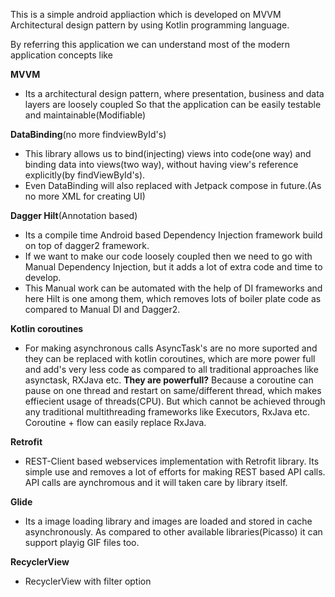This is a simple android appliaction which is developed on MVVM Architectural design pattern by using Kotlin programming language.

By referring this application we can understand most of the modern application concepts like

**MVVM**
 - Its a architectural design pattern, where presentation, business and data layers are loosely coupled
   So that the application can be easily testable and maintainable(Modifiable)
 
**DataBinding**(no more findviewById's)
 - This library allows us to bind(injecting) views into code(one way) and binding data into views(two way),
   without having view's reference explicitly(by findViewById's).
 - Even DataBinding will also replaced with Jetpack compose in future.(As no more XML for creating UI)

**Dagger Hilt**(Annotation based)
 - Its a compile time Android based Dependency Injection framework build on top of dagger2 framework.
 - If we want to make our code loosely coupled then we need to go with Manual Dependency Injection,
   but it adds a lot of extra code and time to develop. 
 - This Manual work can be automated with the help of DI frameworks and here Hilt is one among them, 
   which removes lots of boiler plate code as compared to Manual DI and Dagger2.

**Kotlin coroutines**
- For making asynchronous calls AsyncTask's are no more suported and they can be replaced with
  kotlin coroutines, which are more power full and add's very less code as compared to all
  traditional approaches like asynctask, RXJava etc.
  **They are powerfull?**
  Because a coroutine can pause on one thread and restart on same/different
  thread, which makes effiecient usage of threads(CPU). But which cannot be achieved through
  any traditional multithreading frameworks like Executors, RxJava etc.
  Coroutine + flow can easily replace RxJava.

**Retrofit**
- REST-Client based webservices implementation with Retrofit library.
  Its simple use and removes a lot of efforts for making REST based API calls.
  API calls are aynchromous and it will taken care by library itself.

**Glide**
 - Its a image loading library and images are loaded and stored in cache asynchronously.
   As compared to other available libraries(Picasso) it can support playig GIF files too.

**RecyclerView**
 - RecyclerView with filter option
